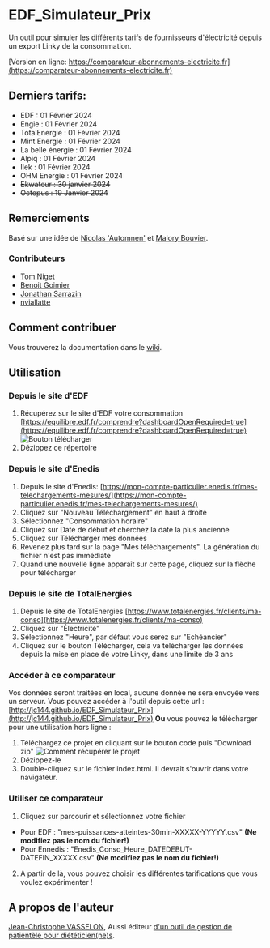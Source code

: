 # EDF_Simulateur_Prix
Un outil pour simuler les différents tarifs de fournisseurs d'électricité depuis un export Linky de la consommation.

[Version en ligne: https://comparateur-abonnements-electricite.fr](https://comparateur-abonnements-electricite.fr)

## Derniers tarifs: 
* EDF : 01 Février 2024
* Engie : 01 Février 2024
* TotalEnergie : 01 Février 2024
* Mint Energie : 01 Février 2024
* La belle énergie : 01 Février 2024
* Alpiq : 01 Février 2024
* Ilek : 01 Février 2024
* OHM Energie : 01 Février 2024
* ~~Ekwateur : 30 janvier 2024~~
* ~~Octopus : 19 Janvier 2024~~

## Remerciements
Basé sur une idée de [Nicolas 'Automnen'](https://twitter.com/autommen/) et [Malory Bouvier](https://twitter.com/MaloryBouvier/).

### Contributeurs
* [Tom Niget](https://github.com/zdimension)
* [Benoit Goimier](https://github.com/BenoitGoimier)
* [Jonathan Sarrazin](https://github.com/jo-sarrazin)
* [nviallatte](https://github.com/nviallatte)

## Comment contribuer
Vous trouverez la documentation dans le [wiki](https://github.com/JC144/EDF_Simulateur_Prix/wiki).

## Utilisation

### Depuis le site d'EDF
1. Récupérez sur le site d'EDF votre consommation [https://equilibre.edf.fr/comprendre?dashboardOpenRequired=true](https://equilibre.edf.fr/comprendre?dashboardOpenRequired=true)
![Bouton télécharger](https://user-images.githubusercontent.com/1168432/216930725-d3af991d-7761-40bc-892f-285d11390fd8.png)
2. Dézippez ce répertoire

### Depuis le site d'Enedis
1. Depuis le site d'Enedis: [https://mon-compte-particulier.enedis.fr/mes-telechargements-mesures/](https://mon-compte-particulier.enedis.fr/mes-telechargements-mesures/)
2. Cliquez sur "Nouveau Téléchargement" en haut à droite
3. Sélectionnez "Consommation horaire"
4. Cliquez sur Date de début et cherchez la date la plus ancienne
5. Cliquez sur Télécharger mes données
6. Revenez plus tard sur la page "Mes téléchargements". La génération du fichier n'est pas immédiate
7. Quand une nouvelle ligne apparaît sur cette page, cliquez sur la flèche pour télécharger

### Depuis le site de TotalEnergies
1. Depuis le site de TotalEnergies [https://www.totalenergies.fr/clients/ma-conso](https://www.totalenergies.fr/clients/ma-conso)
2. Cliquez sur "Électricité"
3. Sélectionnez "Heure", par défaut vous serez sur "Echéancier"
4. Cliquez sur le bouton Télécharger, cela va télécharger les données depuis la mise en place de votre Linky, dans une limite de 3 ans

### Accéder à ce comparateur
Vos données seront traitées en local, aucune donnée ne sera envoyée vers un serveur.
Vous pouvez accéder à l'outil depuis cette url : [http://jc144.github.io/EDF_Simulateur_Prix](http://jc144.github.io/EDF_Simulateur_Prix)
**Ou** vous pouvez le télécharger pour une utilisation hors ligne :
1. Téléchargez ce projet en cliquant sur le bouton code puis "Download zip"
![Comment récupérer le projet](https://user-images.githubusercontent.com/1168432/216541398-0d862d3f-30d6-4b08-9e79-7e3d5a1cdfef.png)
2. Dézippez-le
3. Double-cliquez sur le fichier index.html. Il devrait s'ouvrir dans votre navigateur.

### Utiliser ce comparateur
1. Cliquez sur parcourir et sélectionnez votre fichier
  * Pour EDF : "mes-puissances-atteintes-30min-XXXXX-YYYYY.csv" **(Ne modifiez pas le nom du fichier!)**
  * Pour Ennedis : "Enedis_Conso_Heure_DATEDEBUT-DATEFIN_XXXXX.csv" **(Ne modifiez pas le nom du fichier!)**
2. A partir de là, vous pouvez choisir les différentes tarifications que vous voulez expérimenter !

## A propos de l'auteur
[Jean-Christophe VASSELON](https://www.linkedin.com/in/jvasselon/), 
Aussi éditeur [d'un outil de gestion de patientèle pour diététicien(ne)s](https://www.patientailes.com).
